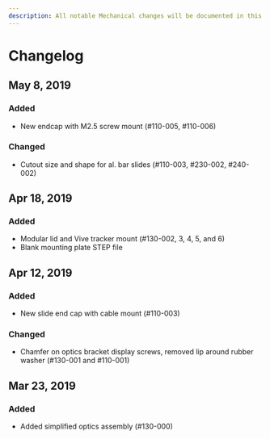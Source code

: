 ```yaml
---
description: All notable Mechanical changes will be documented in this file.
---
```


# Changelog

## May 8, 2019

### Added

* New endcap with M2.5 screw mount \(\#110-005, \#110-006\)

### Changed

* Cutout size and shape for al. bar slides \(\#110-003, \#230-002, \#240-002\)

## Apr 18, 2019

### Added

* Modular lid and Vive tracker mount \(\#130-002, 3, 4, 5, and 6\)
* Blank mounting plate STEP file

## Apr 12, 2019

### Added

* New slide end cap with cable mount \(\#110-003\)

### Changed

* Chamfer on optics bracket display screws, removed lip around rubber washer \(\#130-001 and \#110-001\)

## Mar 23, 2019

### Added

* Added simplified optics assembly \(\#130-000\)

